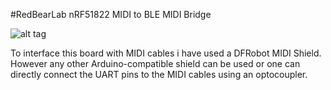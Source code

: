 
#RedBearLab nRF51822 MIDI to BLE MIDI Bridge

![alt tag](https://developer.mbed.org/media/uploads/popcornell/wp_20160713_22_30_15_rich.jpg)


To interface this board with MIDI cables i have used a DFRobot MIDI Shield. 
However any other Arduino-compatible shield can be used or one can directly connect the UART pins to the MIDI cables using an optocoupler. 
